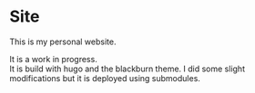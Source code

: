 # Site
This is my personal website.

It is a work in progress.  
It is build with hugo and the blackburn theme. I did some slight modifications but it is deployed using submodules.
